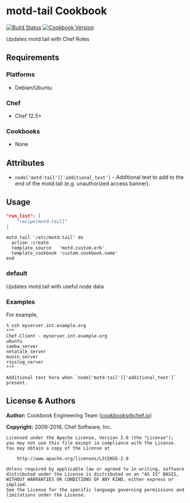 # motd-tail Cookbook

[![Build Status](https://travis-ci.org/chef-cookbooks/motd-tail.svg?branch=master)](http://travis-ci.org/chef-cookbooks/motd-tail) [![Cookbook Version](https://img.shields.io/cookbook/v/motd-tail.svg)](https://supermarket.chef.io/cookbooks/motd-tail)

Updates motd.tail with Chef Roles

## Requirements

### Platforms

- Debian/Ubuntu

### Chef

- Chef 12.5+

### Cookbooks

- None

## Attributes

- `node['motd-tail']['additional_text']` - Additional text to add to the end of the motd.tail (e.g. unauthorized access banner).

## Usage

```json
"run_list": [
    "recipe[motd-tail]"
]
```

```
motd_tail '/etc/motd.tail' do
  action :create
  template_source   'motd.custom.erb'
  template_cookbook 'custom.cookbook.name'
end
```

### default

Updates motd.tail with useful node data

### Examples

For example,

```
% ssh myserver.int.example.org
***
Chef-Client - myserver.int.example.org
ubuntu
samba_server
netatalk_server
munin_server
rsyslog_server
***

Additional text here when `node['motd-tail']['additional_text']` present.
```

## License & Authors

**Author:** Cookbook Engineering Team ([cookbooks@chef.io](mailto:cookbooks@chef.io))

**Copyright:** 2009-2016, Chef Software, Inc.

```
Licensed under the Apache License, Version 2.0 (the "License");
you may not use this file except in compliance with the License.
You may obtain a copy of the License at

    http://www.apache.org/licenses/LICENSE-2.0

Unless required by applicable law or agreed to in writing, software
distributed under the License is distributed on an "AS IS" BASIS,
WITHOUT WARRANTIES OR CONDITIONS OF ANY KIND, either express or implied.
See the License for the specific language governing permissions and
limitations under the License.
```

